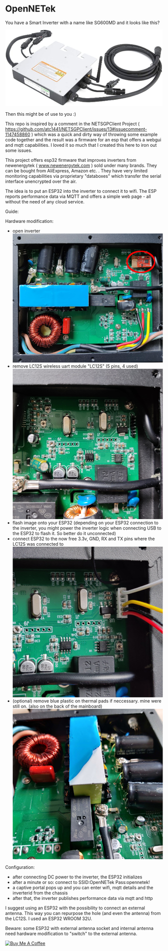 # OpenNETek

You have a Smart Inverter with a name like SG600MD and it looks like this? 

![sample image of newenergytek microinverter](https://github.com/MichaelHeimann/OpenNETek/blob/master/newenergytek%20inverter.jpg?raw=true)

Then this might be of use to you :)

This repo is inspired by a comment in the NETSGPClient Project ( https://github.com/atc1441/NETSGPClient/issues/13#issuecomment-1147458860 ) which was a quick and dirty way of throwing some example code together and the result was a firmware for an esp that offers a webgui and mqtt capabilities. I loved it so much that I created this here to iron out some issues.

This project offers esp32 firmware that improves inverters from newenergytek ( www.newenergytek.com ) sold under many brands. They can be bought from AliExpress, Amazon etc. .
They have very limited monitoring capabilities via proprietary "databoxes" which transfer the serial interface unencrypted over the air.

The idea is to put an ESP32 into the inverter to connect it to wifi. The ESP reports performance data via MQTT and offers a simple web page - all without the need of any cloud service.

Guide:

Hardware modification:
* open inverter
![open inverter with LC12S](https://github.com/MichaelHeimann/OpenNETek/blob/master/inverter%20with%20LC12S.jpg?raw=true)
* remove LC12S wireless uart module "LC12S" (5 pins, 4 used)
![inverter without LC12S](https://github.com/MichaelHeimann/OpenNETek/blob/master/inverter%20without%20LC12S.jpg?raw=true)
* flash image onto your ESP32 (depending on your ESP32 connection to the inverter, you might power the inverter logic when connecting USB to the ESP32 to flash it. So better do it unconnected)
* connect ESP32 to the now free 3.3v, GND, RX and TX pins where the LC12S was connected to
![inverter with cables to ESP32](https://github.com/MichaelHeimann/OpenNETek/blob/master/inverter%20cables%20to%20ESP32.jpg?raw=true)
* (optional) remove blue plastic on thermal pads if neccessary. mine were still on. (also on the back of the mainboard)
![inverter with plastic on thermal pads](https://github.com/MichaelHeimann/OpenNETek/blob/master/inverter%20blue%20plastic%20wtf.jpg?raw=true)

Configuration:
* after connecting DC power to the inverter, the ESP32 initializes
* after a minute or so: connect to SSID:OpenNETek Pass:opennetek!
* a captive portal pops up and you can enter wifi, mqtt details and the inverterid from the chassis
* after that, the inverter publishes performance data via mqtt and http

I suggest using an ESP32 with the possibility to connect an external antenna. This way you can repurpose the hole (and even the antenna) from the LC12S.
I used an ESP32 WROOM 32U.

Beware: some ESP32 with external antenna socket and internal antenna need hardware modification to "switch" to the external antenna.

<a href="https://www.buymeacoffee.com/Highman" target="_blank"><img src="https://cdn.buymeacoffee.com/buttons/default-orange.png" alt="Buy Me A Coffee" height="41" width="174"></a>
